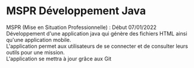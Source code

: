 # MSPR Développement Java  
MSPR (Mise en Situation Professionnelle) : Début 07/01/2022  
Développement d'une application java qui génère des fichiers HTML ainsi qu'une application mobile.  
L'application permet aux utilisateurs de se connecter et de consulter leurs outils pour une mission.  
L'application se mettra à jour grâce aux Git
